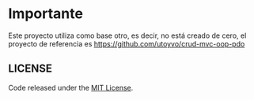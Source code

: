 # Importante

Este proyecto utiliza como base otro, es decir, no está creado de cero, el proyecto de referencia es https://github.com/utoyvo/crud-mvc-oop-pdo


## LICENSE

Code released under the [MIT License](LICENSE).

